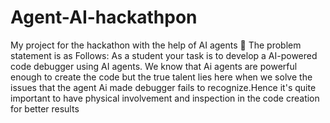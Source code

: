 # Agent-AI-hackathpon
My project for the hackathon with the help of AI agents
🎯 The problem statement is as Follows:
As a student your task is to develop a AI-powered code debugger using AI agents.
We know that Ai agents are powerful enough to create the code but the true talent lies here when we solve the issues that the agent Ai made debugger fails to recognize.Hence it's quite important to have physical involvement and inspection in the code creation for better results
